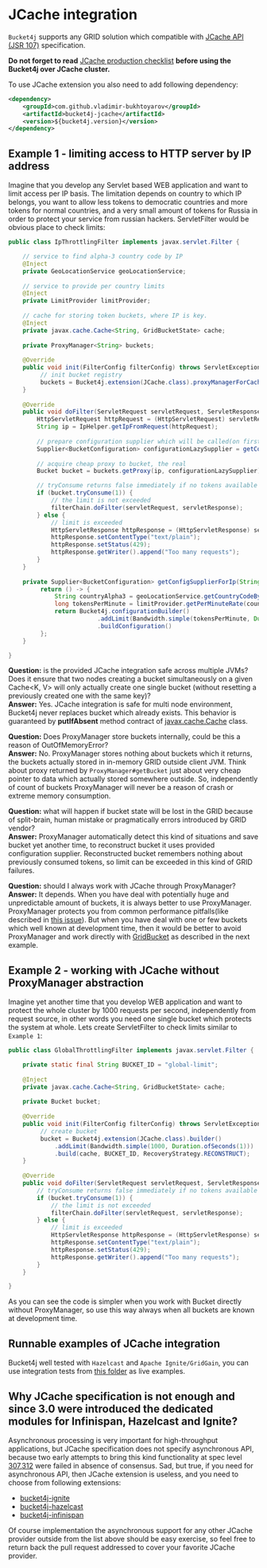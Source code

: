 # JCache integration
```Bucket4j``` supports any GRID solution which compatible with [JCache API (JSR 107)](https://www.jcp.org/en/jsr/detail?id=107) specification. 

**Do not forget to read** [JCache production checklist](production-jcache-checklist.md) **before using the Bucket4j over JCache cluster.**

To use JCache extension you also need to add following dependency:
```xml
<dependency>
    <groupId>com.github.vladimir-bukhtoyarov</groupId>
    <artifactId>bucket4j-jcache</artifactId>
    <version>${bucket4j.version}</version>
</dependency>
``` 

## Example 1 - limiting access to HTTP server by IP address
Imagine that you develop any Servlet based WEB application and want to limit access per IP basis.
The limitation depends on country to which IP belongs, you want to allow less tokens to democratic countries and more tokens for normal countries, 
and a very small amount of tokens for Russia in order to protect your service from russian hackers.
ServletFilter would be obvious place to check limits:
```java
public class IpThrottlingFilter implements javax.servlet.Filter {

    // service to find alpha-3 country code by IP
    @Inject
    private GeoLocationService geoLocationService;
    
    // service to provide per country limits
    @Inject
    private LimitProvider limitProvider;
    
    // cache for storing token buckets, where IP is key.
    @Inject
    private javax.cache.Cache<String, GridBucketState> cache;
    
    private ProxyManager<String> buckets;
    
    @Override
    public void init(FilterConfig filterConfig) throws ServletException {
         // init bucket registry
         buckets = Bucket4j.extension(JCache.class).proxyManagerForCache(cache);
    }
    
    @Override
    public void doFilter(ServletRequest servletRequest, ServletResponse servletResponse, FilterChain filterChain) throws IOException, ServletException {
        HttpServletRequest httpRequest = (HttpServletRequest) servletRequest;
        String ip = IpHelper.getIpFromRequest(httpRequest);
        
        // prepare configuration supplier which will be called(on first interaction with proxy) iff bucket was not saved yet previously. 
        Supplier<BucketConfiguration> configurationLazySupplier = getConfigSupplierForIp(ip);
        
        // acquire cheap proxy to bucket, the real  
        Bucket bucket = buckets.getProxy(ip, configurationLazySupplier);

        // tryConsume returns false immediately if no tokens available with the bucket
        if (bucket.tryConsume(1)) {
            // the limit is not exceeded
            filterChain.doFilter(servletRequest, servletResponse);
        } else {
            // limit is exceeded
            HttpServletResponse httpResponse = (HttpServletResponse) servletResponse;
            httpResponse.setContentType("text/plain");
            httpResponse.setStatus(429);
            httpResponse.getWriter().append("Too many requests");
        }
    }
    
    private Supplier<BucketConfiguration> getConfigSupplierForIp(String ip) {
         return () -> {
             String countryAlpha3 = geoLocationService.getCountryCodeByIp(ip);
             long tokensPerMinute = limitProvider.getPerMinuteRate(countryAlpha3);
             return Bucket4j.configurationBuilder()
                         .addLimit(Bandwidth.simple(tokensPerMinute, Duration.ofMinutes(1)))
                         .buildConfiguration()
         };
    }

}
```
**Question:** is the provided JCache integration safe across multiple JVMs? Does it ensure that two nodes creating a bucket simultaneously on a given Cache<K, V> will only actually create one single bucket (without resetting a previously created one with the same key)?  
**Answer:** Yes. JCache integration is safe for multi node environment, Bucket4j never replaces bucket which already exists.
This behavior is guaranteed by **putIfAbsent** method contract of [javax.cache.Cache](http://static.javadoc.io/javax.cache/cache-api/1.0.0/javax/cache/Cache.html) class.

**Question:** Does ProxyManager store buckets internally, could be this a reason of OutOfMemoryError?  
**Answer:** No. ProxyManager stores nothing about buckets which it returns, the buckets actually stored in in-memory GRID outside client JVM.
Think about proxy returned by ```ProxyManager#getBucket``` just about very cheap pointer to data which actually stored somewhere outside.
So, independently of count of buckets ProxyManager will never be a reason of crash or extreme memory consumption.

**Question:** what will happen if bucket state will be lost in the GRID  because of split-brain, human mistake or pragmatically errors introduced by GRID vendor?  
**Answer:** ProxyManager automatically detect this kind of situations and save bucket yet another time, to reconstruct bucket it uses provided configuration supplier.
Reconstructed bucket remembers nothing about previously consumed tokens, so limit can be exceeded in this kind of GRID failures.

**Question:** should I always work with JCache through ProxyManager?  
**Answer:** It depends. When you have deal with potentially huge and unpredictable amount of buckets, it is always better to use ProxyManager.
ProxyManager protects you from common performance pitfalls(like described in [this issue](https://github.com/vladimir-bukhtoyarov/bucket4j/issues/26)).
But when you have deal with one or few buckets which well known at development time, then it would be better to avoid ProxyManager 
and work directly with [GridBucket](https://github.com/vladimir-bukhtoyarov/bucket4j/blob/2.0/bucket4j-core/src/main/java/io/github/bucket4j/grid/GridBucket.java) as described in the next example.
 
## Example 2 - working with JCache without ProxyManager abstraction
Imagine yet another time that you develop WEB application and want to protect the whole cluster by 1000 requests per second, independently from request source,
in other words you need one single bucket which protects the system at whole. Lets create ServletFilter to check limits similar to ```Example 1```:
```java
public class GlobalThrottlingFilter implements javax.servlet.Filter {

    private static final String BUCKET_ID = "global-limit";
    
    @Inject
    private javax.cache.Cache<String, GridBucketState> cache;
    
    private Bucket bucket;
    
    @Override
    public void init(FilterConfig filterConfig) throws ServletException {
         // create bucket
         bucket = Bucket4j.extension(JCache.class).builder()
             .addLimit(Bandwidth.simple(1000, Duration.ofSeconds(1)))
             .build(cache, BUCKET_ID, RecoveryStrategy.RECONSTRUCT);
    }
    
    @Override
    public void doFilter(ServletRequest servletRequest, ServletResponse servletResponse, FilterChain filterChain) throws IOException, ServletException {
        // tryConsume returns false immediately if no tokens available with the bucket
        if (bucket.tryConsume(1)) {
            // the limit is not exceeded
            filterChain.doFilter(servletRequest, servletResponse);
        } else {
            // limit is exceeded
            HttpServletResponse httpResponse = (HttpServletResponse) servletResponse;
            httpResponse.setContentType("text/plain");
            httpResponse.setStatus(429);
            httpResponse.getWriter().append("Too many requests");
        }
    }

}
```
As you can see the code is simpler when you work with Bucket directly without ProxyManager, so use this way always when all buckets are known at development time. 

## Runnable examples of JCache integration
Bucket4j well tested with ```Hazelcast``` and ```Apache Ignite/GridGain```, you can use integration tests from [this folder](https://github.com/vladimir-bukhtoyarov/bucket4j/tree/2.0/bucket4j-jcache/src/test/java/io/github/bucket4j/grid/jcache) as live examples.

## Why JCache specification is not enough and since 3.0 were introduced the dedicated modules for Infinispan, Hazelcast and Ignite?
Asynchronous processing is very important for high-throughput applications, but JCache specification does not specify asynchronous API, because two early attempts to bring this kind functionality at spec level [307](https://github.com/jsr107/jsr107spec/issues/307),[312](https://github.com/jsr107/jsr107spec/issues/312) were failed in absence of consensus.
Sad, but true, if you need for asynchronous API, then JCache extension is useless, and you need to choose from following extensions:
- [bucket4j-ignite](./ignite.md)
- [bucket4j-hazelcast](./hazelcast.md)
- [bucket4j-infinispan](./infinispan.md)

Of course implementation the asynchronous support for any other JCache provider outside from the list above should be easy exercise, 
so feel free to return back the pull request addressed to cover your favorite JCache provider.